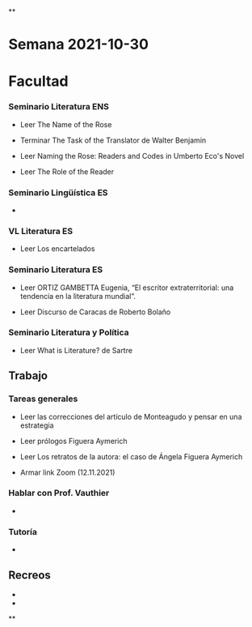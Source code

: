 **

# Semana 2021-10-30

# Facultad

### Seminario Literatura ENS

-   Leer The Name of the Rose
    
-   Terminar The Task of the Translator de Walter Benjamin
    
-   Leer Naming the Rose: Readers and Codes in Umberto Eco's Novel
    
-   Leer The Role of the Reader
    

### Seminario Lingüística ES

-     
### VL Literatura ES

-   Leer Los encartelados
    

### Seminario Literatura ES

-   Leer ORTIZ GAMBETTA Eugenia, “El escritor extraterritorial: una tendencia en la literatura mundial”.
    
-   Leer Discurso de Caracas de Roberto Bolaño
    

  

### Seminario Literatura y Política

-   Leer What is Literature? de Sartre
    

## Trabajo

### Tareas generales

-   Leer las correcciones del artículo de Monteagudo y pensar en una estrategia
    
-   Leer prólogos Figuera Aymerich
    
-   Leer Los retratos de la autora: el caso de Ángela Figuera Aymerich
    
-   Armar link Zoom (12.11.2021)
    

  

### Hablar con Prof. Vauthier

-     
    

### Tutoría

-     
    

## Recreos

-     
    
-     
    

**